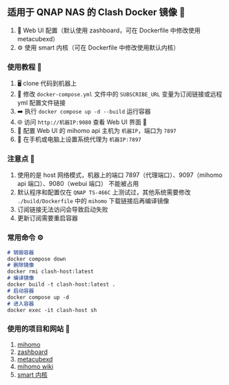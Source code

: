 ## 适用于 QNAP NAS 的 Clash Docker 镜像 🚀
1. 📐 Web UI 配置（默认使用 zashboard，可在 Dockerfile 中修改使用 metacubexd）
2. ⚙ 使用 smart 内核（可在 Dockerfile 中修改使用默认内核）

### 使用教程 📝
1. 🖥️ clone 代码到机器上
2. 🔧 修改 `docker-compose.yml` 文件中的 `SUBSCRIBE_URL` 变量为订阅链接或远程 yml 配置文件链接
3. ➡️ 执行 `docker compose up -d --build` 运行容器
4. 🌐 访问 `http://机器IP:9080` 查看 Web UI 界面 🎉
5. 🔑 配置 Web UI 的 mihomo api 主机为 `机器IP`，端口为 `7897`
6. 📱 在手机或电脑上设置系统代理为 `机器IP:7897`

### 注意点 🛑
1. 使用的是 host 网络模式，机器上的端口 7897（代理端口）、9097（mihomo api 端口）、9080（webui 端口） 不能被占用
2. 默认程序和配置仅在 `QNAP TS-466C` 上测试过，其他系统需要修改 `./build/Dockerfile` 中的 `mihomo` 下载链接后再编译镜像
3. 订阅链接无法访问会导致启动失败
4. 更新订阅需要重启容器

### 常用命令 ⚙
```md
# 销毁容器
docker compose down
# 删除镜像
docker rmi clash-host:latest
# 编译镜像
docker build -t clash-host:latest .
# 启动容器
docker compose up -d
# 进入容器
docker exec -it clash-host sh
```
### 使用的项目和网站 🧩
1. [mihomo](https://github.com/MetaCubeX/mihomo)
2. [zashboard](https://github.com/Zephyruso/zashboard)
3. [metacubexd](https://github.com/MetaCubeX/metacubexd)
4. [mihomo wiki](https://wiki.metacubex.one/config/general)
5. [smart 内核](https://github.com/vernesong/OpenClash/releases/tag/mihomo)